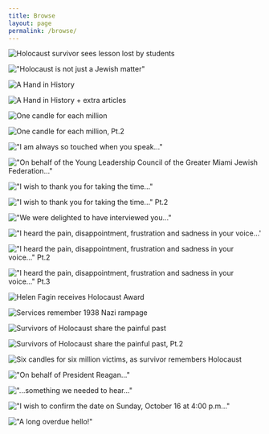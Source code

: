 ```yaml
---
title: Browse
layout: page
permalink: /browse/
---
```


![Holocaust survivor sees lesson lost by students](https://lana-m-g.github.io/Fagin-collection/objects/img004%20(1).jpg)

!["Holocaust is not just a Jewish matter"](https://lana-m-g.github.io/Fagin-collection/objects/images/img004.jpg)

![A Hand in History](https://lana-m-g.github.io/Fagin-collection//objects/images/img005%20(1).jpg)

![A Hand in History + extra articles](https://lana-m-g.github.io/Fagin-collection/objects/images/img006%20(1).jpg)

![One candle for each million](https://lana-m-g.github.io/Fagin-collection/objects/images/img011.jpg)

![One candle for each million, Pt.2](https://lana-m-g.github.io/Fagin-collection/objects/images/img012.jpg)

!["I am always so touched when you speak..."](https://lana-m-g.github.io/Fagin-collection/objects/images/img013.jpg)

!["On behalf of the Young Leadership Council of the Greater Miami Jewish Federation..."](https://lana-m-g.github.io/Fagin-collection/objects/images/img014.jpg)

!["I wish to thank you for taking the time..."](https://lana-m-g.github.io/Fagin-collection/objects/images/img015.jpg)

!["I wish to thank you for taking the time..." Pt.2](https://lana-m-g.github.io/Fagin-collection/objects/images/img016.jpg)

!["We were delighted to have interviewed you..."](https://lana-m-g.github.io/Fagin-collection/objects/images/img017.jpg)

!["I heard the pain, disappointment, frustration and sadness in your voice...'](https://lana-m-g.github.io/Fagin-collection/objects/images/img018.jpg)

!["I heard the pain, disappointment, frustration and sadness in your voice..." Pt.2](https://lana-m-g.github.io/Fagin-collection/objects/images/img019.jpg)

!["I heard the pain, disappointment, frustration and sadness in your voice..." Pt.3](https://lana-m-g.github.io/Fagin-collection/objects/images/img020.jpg)

![Helen Fagin receives Holocaust Award](https://lana-m-g.github.io/Fagin-collection/objects/images/img023.jpg)

![Services remember 1938 Nazi rampage](https://lana-m-g.github.io/Fagin-collection/objects/images/img028.jpg)

![Survivors of Holocaust share the painful past](https://lana-m-g.github.io/Fagin-collection/objects/images/img029.jpg)

![Survivors of Holocaust share the painful past, Pt.2](https://lana-m-g.github.io/Fagin-collection/blob/master/objects/images/img030.jpg)

![Six candles for six million victims, as survivor remembers Holocaust](https://lana-m-g.github.io/Fagin-collection/objects/images/img033.jpg)

!["On behalf of President Reagan..."](https://lana-m-g.github.io/Fagin-collection/objects/images/img034.jpg)

!["...something we needed to hear..."](https://lana-m-g.github.io/Fagin-collection/objects/images/img035.jpg)

!["I wish to confirm the date on Sunday, October 16 at 4:00 p.m..."](https://lana-m-g.github.io/Fagin-collection/objects/images/img037.jpg)

!["A long overdue hello!"](https://lana-m-g.github.io/Fagin-collection/objects/images/img039.jpg)
